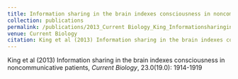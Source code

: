 ```yaml
---
title: Information sharing in the brain indexes consciousness in noncommunicative patients
collection: publications
permalink: /publications/2013_Current Biology_King_Informationsharingin
venue: Current Biology
citation: King et al (2013) Information sharing in the brain indexes consciousness in noncommunicative patients, <i>Current Biology</i>, 23.0(19.0): 1914-1919
---
```

King et al (2013) Information sharing in the brain indexes consciousness in noncommunicative patients, <i>Current Biology</i>, 23.0(19.0): 1914-1919
